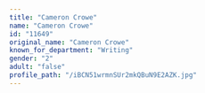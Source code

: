 ```yaml
---
title: "Cameron Crowe"
name: "Cameron Crowe"
id: "11649"
original_name: "Cameron Crowe"
known_for_department: "Writing"
gender: "2"
adult: "false"
profile_path: "/iBCN51wrmnSUr2mkQBuN9E2AZK.jpg"
---
```

